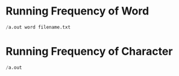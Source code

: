 # Running Frequency of Word

``` python
/a.out word filename.txt
```

# Running Frequency of Character

``` python
/a.out 
```

